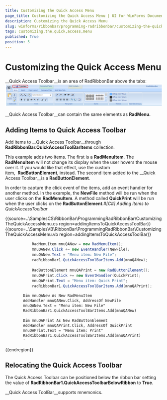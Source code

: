 ```yaml
---
title: Customizing the Quick Access Menu
page_title: Customizing the Quick Access Menu | UI for WinForms Documentation
description: Customizing the Quick Access Menu
slug: winforms/ribbonbar/programming-radribbonbar/customizing-the-quick-access-menu
tags: customizing,the,quick,access,menu
published: True
position: 5
---
```


# Customizing the Quick Access Menu



__Quick Access Toolbar__is an area of RadRibbonBar above the tabs:![ribbonbar-programming-radribbonbar-customizing-the-quick-access-menu 001](images/ribbonbar-programming-radribbonbar-customizing-the-quick-access-menu001.png)

__Quick Access Toolbar__can contain the same elements as __RadMenu.__

## Adding Items to Quick Access Toolbar

Add items to __Quick Access Toolbar__through __RadRibbonBar.QuickAccessToolBarItems__ collection.

This example adds two items. The first is a __RadMenuItem__. The __RadMenuItem__ will not change its display when the user hovers the mouse over it. If you would like that effect, use the custom item,  __RadButtonElement__, instead. The second item added to the __Quick Access Toolbar__is a __RadButtonElement__.

In order to capture the click event of the items, add an event handler for another method. In the example, the __NewFile__ method will be run when the user clicks on the __RadMenuItem__. A method called __QuickPrint__ will be run when the user clicks on the __RadButtonElement__.#_[C#] Adding items to QuickAccessToolbar_

	



{{source=..\SamplesCS\RibbonBar\ProgrammingRadRibbonBar\CustomizingTheQuickAccessMenu.cs region=addingItemsToQuickAccessToolBar}} 
{{source=..\SamplesVB\RibbonBar\ProgrammingRadRibbonBar\CustomizingTheQuickAccessMenu.vb region=addingItemsToQuickAccessToolBar}} 

````C#
            RadMenuItem mnuQANew = new RadMenuItem();
            mnuQANew.Click += new EventHandler(NewFile);
            mnuQANew.Text = "Menu item: New File";
            radRibbonBar1.QuickAccessToolBarItems.Add(mnuQANew);

            RadButtonElement mnuQAPrint = new RadButtonElement();
            mnuQAPrint.Click += new EventHandler(QuickPrint);
            mnuQAPrint.Text = "Menu item: Quick Print";
            radRibbonBar1.QuickAccessToolBarItems.Add(mnuQAPrint);
````
````VB.NET
        Dim mnuQANew As New RadMenuItem
        AddHandler mnuQANew.Click, AddressOf NewFile
        mnuQANew.Text = "Menu item: New File"
        RadRibbonBar1.QuickAccessToolBarItems.Add(mnuQANew)

        Dim mnuQAPrint As New RadButtonElement
        AddHandler mnuQAPrint.Click, AddressOf QuickPrint
        mnuQAPrint.Text = "Menu item: Print"
        RadRibbonBar1.QuickAccessToolBarItems.Add(mnuQAPrint)
        '
````

{{endregion}} 




## 

## Relocating the Quick Access Toolbar

The Quick Access Toolbar can be positioned below the ribbon bar setting the value of __RadRibbonBar1.QuickAccessToolbarBelowRibbon__ to __True__.

__Quick Access ToolBar__supports mnemonics.
